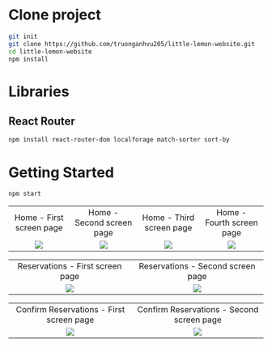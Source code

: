 # Clone project
```bash
git init
git clone https://github.com/truonganhvu205/little-lemon-website.git
cd little-lemon-website
npm install
```

# Libraries
## React Router
```bash
npm install react-router-dom localforage match-sorter sort-by
```

# Getting Started
```bash
npm start
```

<table align='center'>
  <tr align='center'>
    <td>Home - First screen page</td>
    <td>Home - Second screen page</td>
    <td>Home - Third screen page</td>
    <td>Home - Fourth screen page</td>
  </tr>
  <tr align='center'>
    <td>
      <img src='https://github.com/truonganhvu205/little-lemon-website/blob/main/little-lemon-website-react-react-router-css-truong-anh-vu-11-03-2023/little-lemon-website-react-react-router-css-truong-anh-vu-10-28-2023-pic-home-1.png' />
    </td>
    <td>
      <img src='https://github.com/truonganhvu205/little-lemon-website/blob/main/little-lemon-website-react-react-router-css-truong-anh-vu-11-03-2023/little-lemon-website-react-react-router-css-truong-anh-vu-10-28-2023-pic-home-2.png.png' />
    </td>
    <td>
      <img src='https://github.com/truonganhvu205/little-lemon-website/blob/main/little-lemon-website-react-react-router-css-truong-anh-vu-11-03-2023/little-lemon-website-react-react-router-css-truong-anh-vu-10-28-2023-pic-home-3.png.png' />
    </td>
    <td>
      <img src='https://github.com/truonganhvu205/little-lemon-website/blob/main/little-lemon-website-react-react-router-css-truong-anh-vu-11-03-2023/little-lemon-website-react-react-router-css-truong-anh-vu-10-28-2023-pic-home-4.png' />
    </td>
  </tr>
</table>

<table align='center'>
  <tr align='center'>
    <td>Reservations - First screen page</td>
    <td>Reservations - Second screen page</td>
  </tr>
  <tr align='center'>
    <td>
      <img src='https://github.com/truonganhvu205/little-lemon-website/blob/main/little-lemon-website-react-react-router-css-truong-anh-vu-11-03-2023/little-lemon-website-react-react-router-css-truong-anh-vu-10-28-2023-pic-reservations-1.png' />
    </td>
    <td>
      <img src='https://github.com/truonganhvu205/little-lemon-website/blob/main/little-lemon-website-react-react-router-css-truong-anh-vu-11-03-2023/little-lemon-website-react-react-router-css-truong-anh-vu-10-28-2023-pic-reservations-2.png' />
    </td>
  </tr>
</table>

<table align='center'>
  <tr align='center'>
    <td>Confirm Reservations - First screen page</td>
    <td>Confirm Reservations  - Second screen page</td>
  </tr>
  <tr align='center'>
    <td>
      <img src='https://github.com/truonganhvu205/little-lemon-website/blob/main/little-lemon-website-react-react-router-css-truong-anh-vu-11-03-2023/little-lemon-website-react-react-router-css-truong-anh-vu-10-28-2023-pic-confirm-reservations-1.png' />
    </td>
    <td>
      <img src='https://github.com/truonganhvu205/little-lemon-website/blob/main/little-lemon-website-react-react-router-css-truong-anh-vu-11-03-2023/little-lemon-website-react-react-router-css-truong-anh-vu-10-28-2023-pic-confirm-reservations-2.png' />
    </td>
  </tr>
</table>
